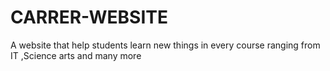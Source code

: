 # CARRER-WEBSITE
A website that help students learn new things in every course ranging from IT ,Science arts and many more
